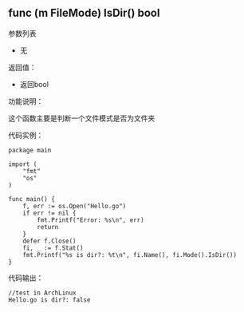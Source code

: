 ## func (m FileMode) IsDir() bool

参数列表

- 无

返回值：

- 返回bool

功能说明：

这个函数主要是判断一个文件模式是否为文件夹

代码实例：

    package main

    import (
        "fmt"
        "os"
    )

    func main() {
        f, err := os.Open("Hello.go")
        if err != nil {
            fmt.Printf("Error: %s\n", err)
            return
        }
        defer f.Close()
        fi, _ := f.Stat()
        fmt.Printf("%s is dir?: %t\n", fi.Name(), fi.Mode().IsDir())
    }

代码输出：

    //test in ArchLinux
    Hello.go is dir?: false
